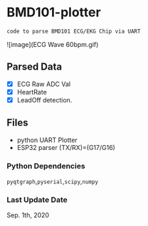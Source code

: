 # BMD101-plotter

`code to parse BMD101 ECG/EKG Chip via UART`

![image](ECG Wave 60bpm.gif)

## Parsed Data

- [x] ECG Raw ADC Val
- [x] HeartRate
- [x] LeadOff detection.

## Files

- python UART Plotter
- ESP32 parser (TX/RX)=(G17/G16)

### Python Dependencies

`pyqtgraph`,`pyserial`,`scipy`,`numpy`

### Last Update Date

Sep. 1th, 2020
